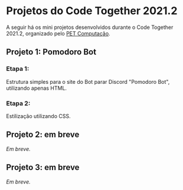 # Projetos do Code Together 2021.2
A seguir há os mini projetos desenvolvidos durante o Code Together 2021.2, organizado pelo [PET Computação](https://github.com/petccufpb/Code_Together_Projeto01).

## Projeto 1: Pomodoro Bot
### Etapa 1: 
Estrutura simples para o site do Bot parar Discord "Pomodoro Bot", utilizando apenas HTML.

### Etapa 2: 
Estilização utilizando CSS.

## Projeto 2: em breve
_Em breve._

## Projeto 3: em breve
_Em breve._